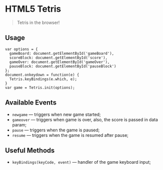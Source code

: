 # HTML5 Tetris
> Tetris in the browser! 


## Usage

```
var options = { 
  gameBoard: document.getElementById('gameBoard'), 
  scoreBlock: document.getElementById('score'), 
  gameOver: document.getElementById('gameOver'), 
  pauseBlock: document.getElementById('pauseBlock') 
};
document.onkeydown = function(e) {
  Tetris.keyBindings(e.which, e);
}
var game = Tetris.init(options);
```

## Available Events

* `newgame` — triggers when new game started; 
* `gameover` — triggers when game is over, also, the score is passed in data param; 
* `pause` — triggers when the game is paused; 
* `resume` — triggers when the game is resumed after pause; 

## Useful Methods

* `keyBindings(keyCode, event)` — handler of the game keyboard input; 
